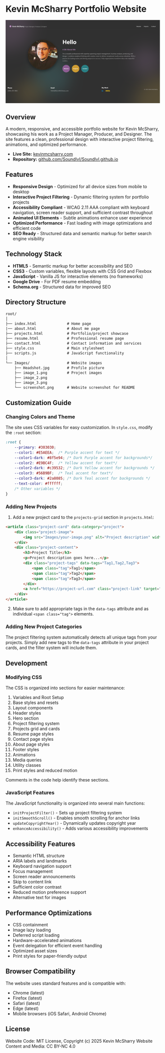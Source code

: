 # Kevin McSharry Portfolio Website

![Portfolio Screenshot](Images/Screenshot.png)

## Overview

A modern, responsive, and accessible portfolio website for Kevin McSharry, showcasing his work as a Project Manager, Producer, and Designer. The site features a clean, professional design with interactive project filtering, animations, and optimized performance.

- **Live Site:** [kevinmcsharry.com](https://kevinmcsharry.com)
- **Repository:** [github.com/Soundlvl/Soundlvl.github.io](https://github.com/Soundlvl/Soundlvl.github.io)

## Features

- **Responsive Design** - Optimized for all device sizes from mobile to desktop
- **Interactive Project Filtering** - Dynamic filtering system for portfolio projects
- **Accessibility Compliant** - WCAG 2.11 AAA compliant with keyboard navigation, screen reader support, and sufficient contrast throughout
- **Animated UI Elements** - Subtle animations enhance user experience
- **Optimized Performance** - Fast loading with image optimizations and efficient code
- **SEO Ready** - Structured data and semantic markup for better search engine visibility

## Technology Stack

- **HTML5** - Semantic markup for better accessibility and SEO
- **CSS3** - Custom variables, flexible layouts with CSS Grid and Flexbox
- **JavaScript** - Vanilla JS for interactive elements (no frameworks)
- **Google Drive** - For PDF resume embedding
- **Schema.org** - Structured data for improved SEO

## Directory Structure

```
root/
│
├── index.html              # Home page
|── about.html              # About me page
├── projects.html           # Portfolio/project showcase
├── resume.html             # Professional resume page
├── contact.html            # Contact information and services
├── style.css               # Main stylesheet
├── scripts.js              # JavaScript functionality
│
└── Images/                 # Website images
    ├── Headshot.jpg        # Profile picture
    ├── image_1.png         # Project images
    ├── image_2.png
    ├── image_3.png
    └── screenshot.png      # Website screenshot for README
```

## Customization Guide

### Changing Colors and Theme

The site uses CSS variables for easy customization. In `style.css`, modify the `:root` section:

```css
:root {
    --primary: #303030;
    --color1: #E5AEEA;  /* Purple accent for text */
    --color1-dark: #8f5e94; /* Dark Purple accent for backgrounds*/
    --color2: #E9BC4F;  /* Yellow accent for text*/
    --color2-dark: #c39532; /* Dark Yellow accent for backgrounds */
    --color3: #56B9BF;  /* Teal accent for text*/
    --color3-dark: #2a8085; /* Dark Teal accent for backgrounds */
    --text-color: #ffffff;
    /* Other variables */
}
```

### Adding New Projects

1. Add a new project card to the `projects-grid` section in `projects.html`:

```html
<article class="project-card" data-category="project">
    <div class="project-image">
        <img src="Images/your-image.png" alt="Project description" width="400" height="400" loading="lazy">
    </div>
    <div class="project-content">
        <h3>Project Title</h3>
        <p>Project description goes here...</p>
        <div class="project-tags" data-tags="Tag1,Tag2,Tag3">
            <span class="tag">Tag1</span>
            <span class="tag">Tag2</span>
            <span class="tag">Tag3</span>
        </div>
        <a href="https://project-url.com" class="project-link" target="_blank" rel="noopener">View Project →</a>
    </div>
</article>
```

2. Make sure to add appropriate tags in the `data-tags` attribute and as individual `<span class="tag">` elements.

### Adding New Project Categories

The project filtering system automatically detects all unique tags from your projects. Simply add new tags to the `data-tags` attribute in your project cards, and the filter system will include them.

## Development

### Modifying CSS

The CSS is organized into sections for easier maintenance:

1. Variables and Root Setup
2. Base styles and resets
3. Layout components
4. Header styles
5. Hero section
6. Project filtering system
7. Projects grid and cards
8. Resume page styles
9. Contact page styles
10. About page styles
11. Footer styles
12. Animations
13. Media queries
14. Utility classes
15. Print styles and reduced motion

Comments in the code help identify these sections.

### JavaScript Features

The JavaScript functionality is organized into several main functions:

- `initProjectFilter()` - Sets up project filtering system
- `initSmoothScroll()` - Enables smooth scrolling for anchor links
- `updateCopyrightYear()` - Dynamically updates copyright year
- `enhanceAccessibility()` - Adds various accessibility improvements

## Accessibility Features

- Semantic HTML structure
- ARIA labels and landmarks
- Keyboard navigation support
- Focus management
- Screen reader announcements
- Skip to content link
- Sufficient color contrast
- Reduced motion preference support
- Alternative text for images

## Performance Optimizations

- CSS containment
- Image lazy loading
- Deferred script loading
- Hardware-accelerated animations
- Event delegation for efficient event handling
- Optimized asset sizes
- Print styles for paper-friendly output

## Browser Compatibility

The website uses standard features and is compatible with:

- Chrome (latest)
- Firefox (latest)
- Safari (latest)
- Edge (latest)
- Mobile browsers (iOS Safari, Android Chrome)

## License

Website Code: MIT License, Copyright (c) 2025 Kevin McSharry
Website Content and Media: CC BY-NC 4.0
